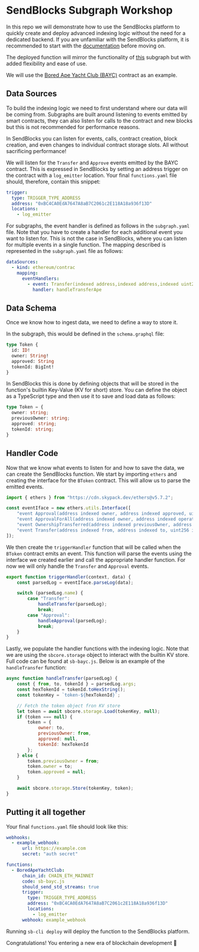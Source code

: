 # SendBlocks Subgraph Workshop

In this repo we will demonstrate how to use the SendBlocks platform to quickly create and deploy advanced indexing logic without the need for a dedicated backend. If you are unfamiliar with the SendBlocks platform, it is recommended to start with the [documentation](https://sendblocks.readme.io/docs/the-basics) before moving on.

The deployed function will mirror the functionality of [this](https://github.com/dabit3/bored-ape-yacht-club-api-and-subgraph) subgraph but with added flexibility and ease of use.

We will use the [Bored Ape Yacht Club (BAYC)](https://etherscan.io/address/0xBC4CA0EdA7647A8aB7C2061c2E118A18a936f13D) contract as an example.

## Data Sources

To build the indexing logic we need to first understand where our data will be coming from. Subgraphs are built around listening to events emitted by smart contracts, they can also listen for calls to the contract and new blocks but this is not recommended for performance reasons.

In SendBlocks you can listen for events, calls, contract creation, block creation, and even changes to individual contract storage slots. All without sacrificing performance! 

We will listen for the `Transfer` and `Approve` events emitted by the BAYC contract. This is expressed in SendBlocks by setting an address trigger on the contract with a `log_emitter` location. Your final `functions.yaml` file should, therefore, contain this snippet:

```yaml
trigger:
  type: TRIGGER_TYPE_ADDRESS
  address: "0xBC4CA0EdA7647A8aB7C2061c2E118A18a936f13D"
  locations:
    - log_emitter
```

For subgraphs, the event handler is defined as follows in the `subgraph.yaml` file. Note that you have to create a handler for each additional event you want to listen for. This is not the case in SendBlocks, where you can listen for multiple events in a single function. The mapping described is represented in the `subgraph.yaml` file as follows:

```yaml
dataSources:
  - kind: ethereum/contrac
    mapping:
      eventHandlers:
        - event: Transfer(indexed address,indexed address,indexed uint256)
          handler: handleTransferApe
```

## Data Schema

Once we know how to ingest data, we need to define a way to store it. 

In the subgraph, this would be defined in the `schema.graphql` file:

```graphql
type Token {
  id: ID!
  owner: String!
  approved: String
  tokenId: BigInt!
}
```

In SendBlocks this is done by defining objects that will be stored in the function's builtin Key-Value (KV for short) store. You can define the object as a TypeScript type and then use it to save and load data as follows:

```typescript
type Token = {
  owner: string;
  previousOwner: string;
  approved: string;
  tokenId: string;
}
```

## Handler Code

Now that we know what events to listen for and how to save the data, we can create the SendBlocks function. We start by importing `ethers` and creating the interface for the `BToken` contract. This will allow us to parse the emitted events. 

```javascript
import { ethers } from "https://cdn.skypack.dev/ethers@v5.7.2";

const eventIface = new ethers.utils.Interface([
    "event Approval(address indexed owner, address indexed approved, uint256 indexed tokenId)",
    "event ApprovalForAll(address indexed owner, address indexed operator, bool approved)",
    "event OwnershipTransferred(address indexed previousOwner, address indexed newOwner)",
    "event Transfer(address indexed from, address indexed to, uint256 indexed tokenId)",
]);
```

We then create the `triggerHandler` function that will be called when the `BToken` contract emits an event. This function will parse the events using the interface we created earlier and call the appropriate handler function. For now we will only handle the `Transfer` and `Approval` events.

```javascript
export function triggerHandler(context, data) {
    const parsedLog = eventIface.parseLog(data);

    switch (parsedLog.name) {
        case "Transfer":
            handleTransfer(parsedLog);
            break;
        case "Approval":
            handleApproval(parsedLog);
            break;
    }
}
```

Lastly, we populate the handler functions with the indexing logic. Note that we are using the `sbcore.storage` object to interact with the builtin KV store. Full code can be found at `sb-bayc.js`. Below is an example of the `handleTransfer` function:

```javascript
async function handleTransfer(parsedLog) {
    const { from, to, tokenId } = parsedLog.args;
    const hexTokenId = tokenId.toHexString();
    const tokenKey = `token-${hexTokenId}`;

    // Fetch the token object fron KV store
    let token = await sbcore.storage.Load(tokenKey, null);
    if (token === null) {
        token = {
            owner: to,
            previousOwner: from,
            approved: null,
            tokenId: hexTokenId
        };
    } else {
        token.previousOwner = from;
        token.owner = to;
        token.approved = null;
    }

    await sbcore.storage.Store(tokenKey, token);
}
```

## Putting it all together

Your final `functions.yaml` file should look like this:

```yaml
webhooks:
  - example_webhook:
      url: https://example.com
      secret: "auth secret"

functions:
  - BoredApeYachtClub:
      chain_id: CHAIN_ETH_MAINNET
      code: sb-bayc.js
      should_send_std_streams: true
      trigger:
        type: TRIGGER_TYPE_ADDRESS
        address: "0xBC4CA0EdA7647A8aB7C2061c2E118A18a936f13D"
        locations:
          - log_emitter
      webhook: example_webhook
```

Running `sb-cli deploy` will deploy the function to the SendBlocks platform. 

Congratulations! You entering a new era of blockchain development 🚀
